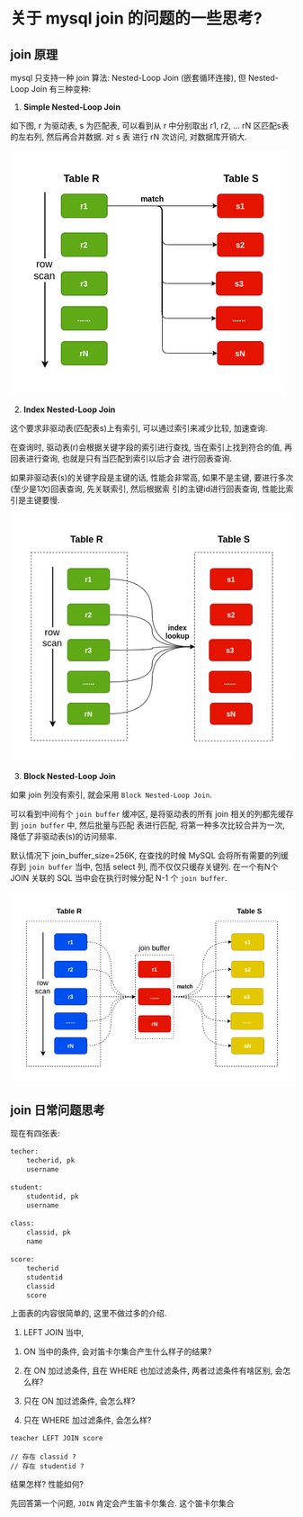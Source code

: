 # 关于 mysql join 的问题的一些思考?

## join 原理

mysql 只支持一种 join 算法: Nested-Loop Join (嵌套循环连接), 但 Nested-Loop Join 有三种变种:


1. **Simple Nested-Loop Join**

如下图, r 为驱动表, s 为匹配表, 可以看到从 r 中分别取出 r1, r2, ... rN 区匹配s表的左右列, 然后再合并数据. 对 s 表
进行 rN 次访问, 对数据库开销大.

![image](/images/sql_join_simple.png)


2. **Index Nested-Loop Join**

这个要求非驱动表(匹配表s)上有索引, 可以通过索引来减少比较, 加速查询.

在查询时, 驱动表(r)会根据关键字段的索引进行查找, 当在索引上找到符合的值, 再回表进行查询, 也就是只有当匹配到索引以后才会
进行回表查询.

如果非驱动表(s)的关键字段是主键的话, 性能会非常高, 如果不是主键, 要进行多次(至少是1次)回表查询, 先关联索引, 然后根据索
引的主键id进行回表查询, 性能比索引是主键要慢.

![image](/images/sql_join_index.png)


3. **Block Nested-Loop Join**

如果 join 列没有索引, 就会采用 `Block Nested-Loop Join`.

可以看到中间有个 `join buffer` 缓冲区, 是将驱动表的所有 join 相关的列都先缓存到 `join buffer` 中, 然后批量与匹配
表进行匹配, 将第一种多次比较合并为一次, 降低了非驱动表(s)的访问频率.

默认情况下 join_buffer_size=256K, 在查找的时候 MySQL 会将所有需要的列缓存到 `join buffer` 当中, 包括 select 列,
而不仅仅只缓存关键列. 在一个有N个 JOIN 关联的 SQL 当中会在执行时候分配 N-1 个 `join buffer`.

![image](/images/sql_join_buffer.png)


## join 日常问题思考

现在有四张表:

```
techer: 
    techerid, pk
    username

student:
    studentid, pk
    username

class:
    classid, pk
    name

score:
    techerid
    studentid
    classid
    score
```

上面表的内容很简单的, 这里不做过多的介绍.


1. LEFT JOIN 当中,

1) ON 当中的条件, 会对笛卡尔集合产生什么样子的结果?

2) 在 ON 加过滤条件, 且在 WHERE 也加过滤条件, 两者过滤条件有啥区别, 会怎么样?

3) 只在 ON 加过滤条件, 会怎么样?

4) 只在 WHERE 加过滤条件, 会怎么样? 

```
teacher LEFT JOIN score

// 存在 classid ?
// 存在 studentid ?
```

结果怎样? 性能如何?

先回答第一个问题, `JOIN` 肯定会产生笛卡尔集合. 这个笛卡尔集合
